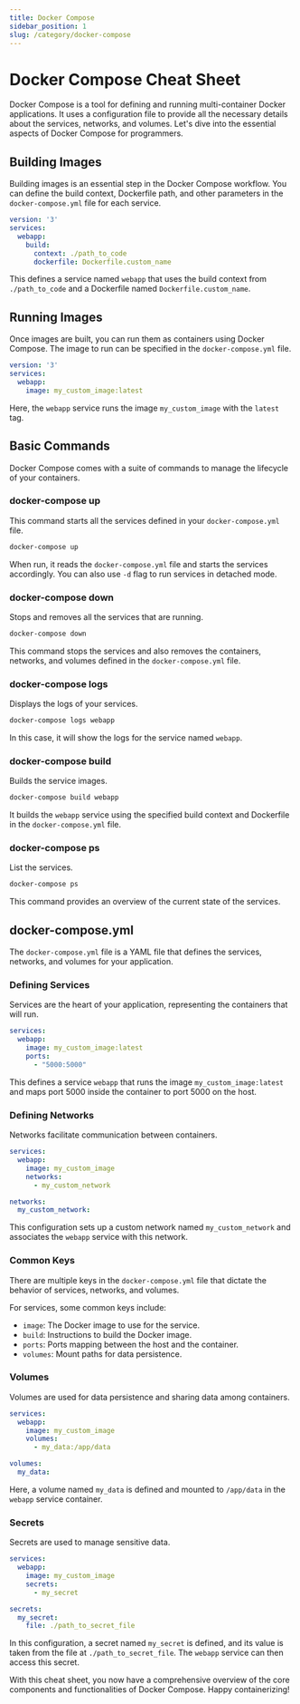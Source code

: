 ```yaml
---
title: Docker Compose
sidebar_position: 1
slug: /category/docker-compose 
---
```


# Docker Compose Cheat Sheet

Docker Compose is a tool for defining and running multi-container Docker applications. It uses a configuration file to provide all the necessary details about the services, networks, and volumes. Let's dive into the essential aspects of Docker Compose for programmers.

## Building Images

Building images is an essential step in the Docker Compose workflow. You can define the build context, Dockerfile path, and other parameters in the `docker-compose.yml` file for each service.

```yaml
version: '3'
services:
  webapp:
    build:
      context: ./path_to_code
      dockerfile: Dockerfile.custom_name
```

This defines a service named `webapp` that uses the build context from `./path_to_code` and a Dockerfile named `Dockerfile.custom_name`.

## Running Images

Once images are built, you can run them as containers using Docker Compose. The image to run can be specified in the `docker-compose.yml` file.

```yaml
version: '3'
services:
  webapp:
    image: my_custom_image:latest
```

Here, the `webapp` service runs the image `my_custom_image` with the `latest` tag.

## Basic Commands

Docker Compose comes with a suite of commands to manage the lifecycle of your containers.

### docker-compose up

This command starts all the services defined in your `docker-compose.yml` file.

```bash
docker-compose up
```

When run, it reads the `docker-compose.yml` file and starts the services accordingly. You can also use `-d` flag to run services in detached mode.

### docker-compose down

Stops and removes all the services that are running.

```bash
docker-compose down
```

This command stops the services and also removes the containers, networks, and volumes defined in the `docker-compose.yml` file.

### docker-compose logs

Displays the logs of your services.

```bash
docker-compose logs webapp
```

In this case, it will show the logs for the service named `webapp`.

### docker-compose build

Builds the service images.

```bash
docker-compose build webapp
```

It builds the `webapp` service using the specified build context and Dockerfile in the `docker-compose.yml` file.

### docker-compose ps

List the services.

```bash
docker-compose ps
```

This command provides an overview of the current state of the services.

## docker-compose.yml

The `docker-compose.yml` file is a YAML file that defines the services, networks, and volumes for your application.

### Defining Services

Services are the heart of your application, representing the containers that will run.

```yaml
services:
  webapp:
    image: my_custom_image:latest
    ports:
      - "5000:5000"
```

This defines a service `webapp` that runs the image `my_custom_image:latest` and maps port 5000 inside the container to port 5000 on the host.

### Defining Networks

Networks facilitate communication between containers.

```yaml
services:
  webapp:
    image: my_custom_image
    networks:
      - my_custom_network

networks:
  my_custom_network:
```

This configuration sets up a custom network named `my_custom_network` and associates the `webapp` service with this network.

### Common Keys

There are multiple keys in the `docker-compose.yml` file that dictate the behavior of services, networks, and volumes.

For services, some common keys include:

- `image`: The Docker image to use for the service.
- `build`: Instructions to build the Docker image.
- `ports`: Ports mapping between the host and the container.
- `volumes`: Mount paths for data persistence.

### Volumes

Volumes are used for data persistence and sharing data among containers.

```yaml
services:
  webapp:
    image: my_custom_image
    volumes:
      - my_data:/app/data

volumes:
  my_data:
```

Here, a volume named `my_data` is defined and mounted to `/app/data` in the `webapp` service container.

### Secrets

Secrets are used to manage sensitive data.

```yaml
services:
  webapp:
    image: my_custom_image
    secrets:
      - my_secret

secrets:
  my_secret:
    file: ./path_to_secret_file
```

In this configuration, a secret named `my_secret` is defined, and its value is taken from the file at `./path_to_secret_file`. The `webapp` service can then access this secret.

With this cheat sheet, you now have a comprehensive overview of the core components and functionalities of Docker Compose. Happy containerizing!